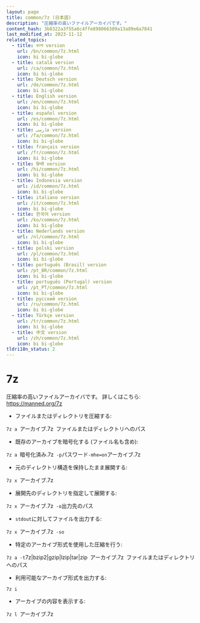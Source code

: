```yaml
---
layout: page
title: common/7z (日本語)
description: "圧縮率の高いファイルアーカイバです。"
content_hash: 3b8322a3f55a6c4ffe898066389a13a89e6a7841
last_modified_at: 2023-11-12
related_topics:
  - title: বাংলা version
    url: /bn/common/7z.html
    icon: bi bi-globe
  - title: català version
    url: /ca/common/7z.html
    icon: bi bi-globe
  - title: Deutsch version
    url: /de/common/7z.html
    icon: bi bi-globe
  - title: English version
    url: /en/common/7z.html
    icon: bi bi-globe
  - title: español version
    url: /es/common/7z.html
    icon: bi bi-globe
  - title: فارسی version
    url: /fa/common/7z.html
    icon: bi bi-globe
  - title: français version
    url: /fr/common/7z.html
    icon: bi bi-globe
  - title: हिन्दी version
    url: /hi/common/7z.html
    icon: bi bi-globe
  - title: Indonesia version
    url: /id/common/7z.html
    icon: bi bi-globe
  - title: italiano version
    url: /it/common/7z.html
    icon: bi bi-globe
  - title: 한국어 version
    url: /ko/common/7z.html
    icon: bi bi-globe
  - title: Nederlands version
    url: /nl/common/7z.html
    icon: bi bi-globe
  - title: polski version
    url: /pl/common/7z.html
    icon: bi bi-globe
  - title: português (Brasil) version
    url: /pt_BR/common/7z.html
    icon: bi bi-globe
  - title: português (Portugal) version
    url: /pt_PT/common/7z.html
    icon: bi bi-globe
  - title: русский version
    url: /ru/common/7z.html
    icon: bi bi-globe
  - title: Türkçe version
    url: /tr/common/7z.html
    icon: bi bi-globe
  - title: 中文 version
    url: /zh/common/7z.html
    icon: bi bi-globe
tldri18n_status: 2
---
```

# 7z

圧縮率の高いファイルアーカイバです。
詳しくはこちら: <https://manned.org/7z>

- ファイルまたはディレクトリを圧縮する:

`7z a `<span class="tldr-var badge badge-pill bg-dark-lm bg-white-dm text-white-lm text-dark-dm font-weight-bold">アーカイブ.7z</span>` `<span class="tldr-var badge badge-pill bg-dark-lm bg-white-dm text-white-lm text-dark-dm font-weight-bold">ファイルまたはディレクトリへのパス</span>

- 既存のアーカイブを暗号化する (ファイル名も含め):

`7z a `<span class="tldr-var badge badge-pill bg-dark-lm bg-white-dm text-white-lm text-dark-dm font-weight-bold">暗号化済み.7z</span>` -p`<span class="tldr-var badge badge-pill bg-dark-lm bg-white-dm text-white-lm text-dark-dm font-weight-bold">パスワード</span>` -mhe=on `<span class="tldr-var badge badge-pill bg-dark-lm bg-white-dm text-white-lm text-dark-dm font-weight-bold">アーカイブ.7z</span>

- 元のディレクトリ構造を保持したまま展開する:

`7z x `<span class="tldr-var badge badge-pill bg-dark-lm bg-white-dm text-white-lm text-dark-dm font-weight-bold">アーカイブ.7z</span>

- 展開先のディレクトリを指定して展開する:

`7z x `<span class="tldr-var badge badge-pill bg-dark-lm bg-white-dm text-white-lm text-dark-dm font-weight-bold">アーカイブ.7z</span>` -o`<span class="tldr-var badge badge-pill bg-dark-lm bg-white-dm text-white-lm text-dark-dm font-weight-bold">出力先のパス</span>

- `stdout`に対してファイルを出力する:

`7z x `<span class="tldr-var badge badge-pill bg-dark-lm bg-white-dm text-white-lm text-dark-dm font-weight-bold">アーカイブ.7z</span>` -so`

- 特定のアーカイブ形式を使用した圧縮を行う:

`7z a -t`<span class="tldr-var badge badge-pill bg-dark-lm bg-white-dm text-white-lm text-dark-dm font-weight-bold">7z|bzip2|gzip|lzip|tar|zip</span>` `<span class="tldr-var badge badge-pill bg-dark-lm bg-white-dm text-white-lm text-dark-dm font-weight-bold">アーカイブ.7z</span>` `<span class="tldr-var badge badge-pill bg-dark-lm bg-white-dm text-white-lm text-dark-dm font-weight-bold">ファイルまたはディレクトリへのパス</span>

- 利用可能なアーカイブ形式を出力する:

`7z i`

- アーカイブの内容を表示する:

`7z l `<span class="tldr-var badge badge-pill bg-dark-lm bg-white-dm text-white-lm text-dark-dm font-weight-bold">アーカイブ.7z</span>
